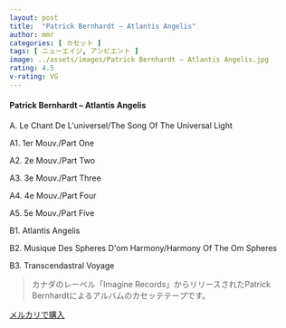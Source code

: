 ```yaml
---
layout: post
title:  "Patrick Bernhardt – Atlantis Angelis"
author: mmr
categories: [ カセット ]
tags: [ ニューエイジ, アンビエント ]
image: ../assets/images/Patrick Bernhardt – Atlantis Angelis.jpg
rating: 4.5
v-rating: VG
---
```


#### Patrick Bernhardt – Atlantis Angelis

A. Le Chant De L'universel/The Song Of The Universal Light

A1. 1er Mouv./Part One

A2. 2e Mouv./Part Two

A3. 3e Mouv./Part Three

A4. 4e Mouv./Part Four

A5. 5e Mouv./Part Five

B1. Atlantis Angelis

B2. Musique Des Spheres D'om Harmony/Harmony Of The Om Spheres

B3. Transcendastral Voyage

> カナダのレーベル「Imagine Records」からリリースされたPatrick Bernhardtによるアルバムのカセッテテープです。


[メルカリで購入](https://jp.mercari.com/item/m83639772653)

